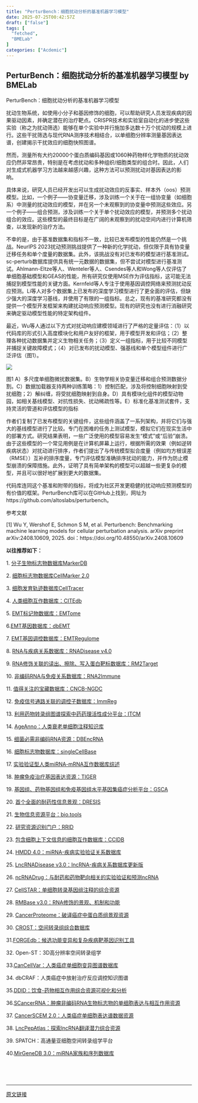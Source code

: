 ```yaml
---
title: "PerturBench：细胞扰动分析的基准机器学习模型"
date: 2025-07-25T00:42:57Z
draft: ["false"]
tags: [
  "fetched",
  "BMELab"
]
categories: ["Acdemic"]
---
```

PerturBench：细胞扰动分析的基准机器学习模型 by BMELab
------
<div><p><span><span leaf="">PerturBench：细胞扰动分析的基准机器学习模型 </span></span></p><p><span><span leaf="">扰动生物系统，如使用小分子和基因修饰的细胞，可以帮助研究人员发现疾病的因果驱动因素，并确定潜在的治疗靶点。CRISPR技术和实验室自动化的进步使这些实验（称之为扰动筛选）能够在单个实验中并行施加多达数十万个扰动的规模上进行。这些干扰筛选与现代RNA测序技术相结合，以单细胞分辨率测量基因表达谱，创建揭示干扰效应的细胞快照图谱。 </span></span></p><p><span><span leaf="">然而，测量所有大约20000个蛋白质编码基因或1060种药物样化学物质的扰动效应仍然非常昂贵，特别是在考虑扰动和多种组织/细胞类型的组合时。因此，人们对生成式机器学习方法越来越感兴趣，这种方法可以预测扰动对基因表达的影响。 </span></span></p><p><span><span leaf="">具体来说，研究人员已经开发出可以生成扰动效应的反事实、样本外（oos）预测模型。比如，一个例子——协变量迁移，涉及训练一个关于在一组协变量（如细胞系）中测量的扰动效应的模型，并在另一个未观察到的协变量中预测这些效应。另一个例子——组合预测，涉及训练一个关于单个扰动效应的模型，并预测多个扰动组合的效应。这些模型的最终目标是在广阔的未观察到的扰动空间内进行计算机筛查，以发现新的治疗方法。 </span></span></p><p><span><span leaf="">不幸的是，由于基准数据集和指标不一致，比较已发布模型的性能仍然是一个挑战。NeurIPS 2023扰动预测挑战提供了一种新的化学扰动，但仅限于具有协变量迁移任务和单个度量的数据集。此外，该挑战没有对已发布的模型进行基准测试。sc-perturb数据库提供具有统一元数据的数据集，但不尝试对模型进行基准测试。Ahlmann-Eltze等人、Wenteler等人、Csendes等人和Wong等人仅评估了单细胞基础模型和GEAS的性能，所有研究仅使用MSE作为评估指标，这可能无法捕捉到模型性能的关键方面。Kernfeld等人专注于使用基因调控网络来预测扰动反应预测。Li等人对多个数据集上已发布的深度学习模型进行了更全面的评估，但缺少强大的深度学习基线，并使用了有限的一组指标。总之，现有的基准研究都没有提供一个模型开发框架来构建扰动响应预测模型。现有的研究也没有进行消融研究来确定驱动模型性能的特定架构组件。 </span></span></p><p><span><span leaf="">最近，Wu等人通过以下方式对扰动响应建模领域进行了严格的定量评估：（1）以代码库的形式引入高度模块化和用户友好的框架，用于模型开发和评估；（2）整理各种扰动数据集并定义生物相关任务；（3）定义一组指标，用于比较不同模型并捕捉关键故障模式；（4）对已发布的扰动模型、强基线和单个模型组件进行广泛评估（图1）。 </span></span></p><p><span><span leaf=""><img data-ratio="0.475" data-w="1080" data-src="https://mmbiz.qpic.cn/sz_mmbiz_png/NLNZruneSupj5lXLZia0W1fOGX6TfotqoQt6YYOx4nAGJzG8L0W5fOYNO896FibeAJ67lGFNXIptibfEWA6Fuibkmw/640?wx_fmt=png" src="https://mmbiz.qpic.cn/sz_mmbiz_png/NLNZruneSupj5lXLZia0W1fOGX6TfotqoQt6YYOx4nAGJzG8L0W5fOYNO896FibeAJ67lGFNXIptibfEWA6Fuibkmw/640?wx_fmt=png"></span></span></p><p><span><span leaf="">图1 A）多尺度单细胞微扰数据集。B）生物学相关协变量迁移和组合预测数据分割。C）数据加载器支持两种训练策略：1）控制匹配，涉及将控制细胞映射到受扰细胞；2）解纠缠，将受扰细胞映射到自身。D）具有模块化组件的模型动物园，如相关基线模型、对抗性损失、扰动稀疏性等。E）标准化基准测试套件，支持灵活的管道和评估模型的指标 </span></span></p><p><span><span leaf="">作者们复制了已发布模型的关键组件，这些组件涵盖了一系列架构，并将它们与强大的基线模型进行了比较。专门在困难的任务上测试模型，模拟它们在现实生活中的部署方式。研究结果表明，一些广泛使用的模型容易发生“模式”或“后验”崩溃。由于这些模型的一个常见用例是在计算机屏幕上运行，根据所需的效果（例如逆转疾病状态）对扰动进行排序，作者们提出了与传统模型拟合度量（例如均方根误差（RMSE））互补的排序度量，专门评估模型准确排序扰动的能力，并作为防止模型崩溃的保障措施。此外，证明了具有简单架构的模型可以超越一些更复杂的模型，并且可以很好地扩展到更大的数据集。 </span></span></p><p><span><span leaf="">代码库连同这个基准和附带的指标，将成为社区开发更稳健的扰动响应预测模型的有价值的框架。PerturBench库可以在GitHub上找到，网址为https://github.com/altoslabs/perturbench。 </span></span></p><p><span><span leaf="">参考文献</span></span><span></span></p><p><span><span leaf="">[1] </span></span><span><span><span leaf="">Wu</span></span></span><span></span><span><span leaf=""> Y, Wershof E, Schmon S M, et al. Perturbench: Benchmarking machine learning models for cellular perturbation analysis. arXiv preprint arXiv:2408.10609, 2025. doi：https://doi.org/10.48550/arXiv.2408.10609 </span></span></p><p><strong><span leaf="">以往推荐如下：</span></strong><span></span></p><p><span><span leaf="">1. </span></span><span><span leaf=""><a target="_blank" href="http://mp.weixin.qq.com/s?__biz=MzkyNDI1MzE0NA==&amp;mid=2247485704&amp;idx=1&amp;sn=e475a831013c6b9bf45cac687b522377&amp;chksm=c1d9e7bff6ae6ea9e4b8af7c1822670e08fa7f89faaf9dbcedab3b6b6da454bd49bf3456e4f2&amp;scene=21#wechat_redirect" textvalue="" linktype="text" data-linktype="2">分子生物标志物数据库MarkerDB</a></span></span><span></span></p><p><span><span leaf="">2. </span></span><span><span leaf=""><a target="_blank" href="http://mp.weixin.qq.com/s?__biz=MzkyNDI1MzE0NA==&amp;mid=2247485714&amp;idx=1&amp;sn=e789d019a4c4a418a5b473962451bab8&amp;chksm=c1d9e7a5f6ae6eb3c2512a82e7ef214cdb60b991f85f8b642f0d0c9ddc7feb8085249d92864f&amp;scene=21#wechat_redirect" textvalue="" linktype="text" data-linktype="2">细胞标志物数据库CellMarker 2.0</a></span></span><span></span></p><p><span><span leaf="">3. </span></span><span><span leaf=""><a target="_blank" href="http://mp.weixin.qq.com/s?__biz=MzkyNDI1MzE0NA==&amp;mid=2247485722&amp;idx=1&amp;sn=f9fdcd0f7f6a151b8f68e87d50bcac39&amp;chksm=c1d9e7adf6ae6ebb7d21f6b212a716e7b5c6518801d0904d08f8ce2a70cf356fc7d2b55e2112&amp;scene=21#wechat_redirect" textvalue="" linktype="text" data-linktype="2">细胞发育轨迹数据库CellTracer</a></span></span><span></span></p><p><span><span leaf="">4. </span></span><span><span leaf=""><a target="_blank" href="http://mp.weixin.qq.com/s?__biz=MzkyNDI1MzE0NA==&amp;mid=2247485752&amp;idx=1&amp;sn=96284bf5730e52d7b1dcf6261bb5e7b8&amp;chksm=c1d9e78ff6ae6e997be34a00158623611c9087080a8493fab3847d88183773f330cf16c978c0&amp;scene=21#wechat_redirect" textvalue="" linktype="text" data-linktype="2">人类细胞互作数据库：CITEdb</a></span></span><span></span></p><p><span><span leaf="">5. </span></span><span></span><span><span leaf=""><a target="_blank" href="http://mp.weixin.qq.com/s?__biz=MzkyNDI1MzE0NA==&amp;mid=2247485772&amp;idx=1&amp;sn=8b331cd3ce7685845ed8609bb806fa23&amp;chksm=c1d9e7fbf6ae6eedd620916e87e5944274d3578b23e84676d146443c6e608f7ded4376ed8a57&amp;scene=21#wechat_redirect" textvalue="" linktype="text" data-linktype="2">EMT标记物数据库：EMTome</a></span></span><span></span></p><p><span><span leaf="">6.</span></span><span></span><span><span leaf=""><a target="_blank" href="http://mp.weixin.qq.com/s?__biz=MzkyNDI1MzE0NA==&amp;mid=2247485782&amp;idx=1&amp;sn=e302e07446091987f04fc3e46e1e5d04&amp;chksm=c1d9e7e1f6ae6ef7df89041d4e2f3c2f0eb2aa8b8859983bd30ea0736258b9ae7877fbcd56a5&amp;scene=21#wechat_redirect" textvalue="" linktype="text" data-linktype="2">EMT基因数据库：dbEMT</a></span></span><span></span></p><p><span><span leaf="">7. </span></span><span></span><span><span leaf=""><a target="_blank" href="http://mp.weixin.qq.com/s?__biz=MzkyNDI1MzE0NA==&amp;mid=2247485795&amp;idx=1&amp;sn=357cf9942a6579da4fa61f5fb53b8f08&amp;chksm=c1d9e7d4f6ae6ec292013f444780595a312e1515c5182debe90b967f0bc3274dd222f0b614f6&amp;scene=21#wechat_redirect" textvalue="" linktype="text" data-linktype="2">EMT基因调控数据库：EMTRegulome</a></span></span><span></span></p><p><span><span leaf="">8. </span></span><span><span leaf=""><a target="_blank" href="http://mp.weixin.qq.com/s?__biz=MzkyNDI1MzE0NA==&amp;mid=2247485808&amp;idx=1&amp;sn=677e722e34f7edb17e859882a95b94ae&amp;chksm=c1d9e7c7f6ae6ed198229d1ba99b8e792a6dd101c41233f1cfdafc23deb2142bc677f7e4de3f&amp;scene=21#wechat_redirect" textvalue="" linktype="text" data-linktype="2">RNA与疾病关系数据库：RNADisease v4.0</a></span></span><span></span></p><p><span><span leaf="">9. </span></span><span><span leaf=""><a target="_blank" href="http://mp.weixin.qq.com/s?__biz=MzkyNDI1MzE0NA==&amp;mid=2247485873&amp;idx=1&amp;sn=d71f3b06996ae55fc3658cd3e8aa0877&amp;chksm=c1d9e706f6ae6e10ad86c359399bd9e314568d6d96fe2cdc864abc7098805290a10642ece398&amp;scene=21#wechat_redirect" textvalue="" linktype="text" data-linktype="2">RNA修饰关联的读出、擦除、写入蛋白靶标数据库：RM2Target</a></span></span></p><p><span><span leaf="">10. </span></span><span><span leaf=""><a target="_blank" href="http://mp.weixin.qq.com/s?__biz=MzkyNDI1MzE0NA==&amp;mid=2247485957&amp;idx=1&amp;sn=368461cf606803c91efa7cd1fdd8b38c&amp;chksm=c1d9e4b2f6ae6da45ce30adbfe2da8a28f3ccf6627a8bea3ed53ea696c5cbace7ff28aafad4b&amp;scene=21#wechat_redirect" textvalue="" linktype="text" data-linktype="2">非编码RNA与免疫关系数据库：RNA2Immune</a></span></span><span></span></p><p><span><span leaf="">11. </span></span><span><span leaf=""><a target="_blank" href="http://mp.weixin.qq.com/s?__biz=MzkyNDI1MzE0NA==&amp;mid=2247485987&amp;idx=1&amp;sn=4cca996c10ae234f4db7f6a91c26c12f&amp;chksm=c1d9e494f6ae6d82b848208a2e85118a299b88ae527d2f466f0e2dbd0c881f74270186b4371d&amp;scene=21#wechat_redirect" textvalue="" linktype="text" data-linktype="2">值得关注的宝藏数据库：CNCB-NGDC</a></span></span><span></span></p><p><span><span leaf="">12. </span></span><span><span leaf=""><a target="_blank" href="http://mp.weixin.qq.com/s?__biz=MzkyNDI1MzE0NA==&amp;mid=2247485990&amp;idx=1&amp;sn=17109580b16e0c4f3edd5261977d4649&amp;chksm=c1d9e491f6ae6d87d7c1cf6c0cbe9b7fb79e8e13ef75a72cf83b5f9fcc0cc795aa0df0ded503&amp;scene=21#wechat_redirect" textvalue="" linktype="text" data-linktype="2">免疫信号通路关联的调控子数据库：ImmReg</a></span></span><span></span></p><p><span><span leaf="">13. </span></span><span><span leaf=""><a target="_blank" href="http://mp.weixin.qq.com/s?__biz=MzkyNDI1MzE0NA==&amp;mid=2247486008&amp;idx=1&amp;sn=08ae13f8dd4e9d82892819475530f6b7&amp;chksm=c1d9e48ff6ae6d997623bbc7fcee2fc549d805ed61cf52a290ed7221a92f99d6cf79bfef3042&amp;scene=21#wechat_redirect" textvalue="" linktype="text" data-linktype="2">利用药物转录组图谱探索中药药理活性成分平台：ITCM</a></span></span><span></span></p><p><span><span leaf="">14. </span></span><span><span leaf=""><a target="_blank" href="http://mp.weixin.qq.com/s?__biz=MzkyNDI1MzE0NA==&amp;mid=2247486032&amp;idx=1&amp;sn=cf30a76bfb89f14871a0a4ef1dc9aa77&amp;chksm=c1d9e4e7f6ae6df19f474dc3f2df500d8b8181c2969121bb38533abca3675542f3681c55a67b&amp;scene=21#wechat_redirect" textvalue="" linktype="text" data-linktype="2">AgeAnno：人类衰老单细胞注释知识库</a></span></span><span></span></p><p><span><span leaf="">15. </span></span><span><span leaf=""><a target="_blank" href="http://mp.weixin.qq.com/s?__biz=MzkyNDI1MzE0NA==&amp;mid=2247486115&amp;idx=1&amp;sn=226755f49641118650010f29cd41ff93&amp;chksm=c1d9e414f6ae6d0299e7023ea65638f745547d6c884de55a880454d61c5db396b43ba8059dc7&amp;scene=21#wechat_redirect" textvalue="" linktype="text" data-linktype="2">细菌必需非编码RNA资源：DBEncRNA</a></span></span><span></span></p><p><span><span leaf="">16. </span></span><span><span leaf=""><a target="_blank" href="http://mp.weixin.qq.com/s?__biz=MzkyNDI1MzE0NA==&amp;mid=2247486149&amp;idx=1&amp;sn=28074d59b30008a839612e08a63c7dc8&amp;chksm=c1d9e472f6ae6d64b9d0c1960e3f4bf3a05326292ef90f4772f9e91cae4b5fe09be7bb07a1d7&amp;scene=21#wechat_redirect" textvalue="" linktype="text" data-linktype="2">细胞标志物数据库：singleCellBase</a></span></span><span></span></p><p><span><span leaf="">17. </span></span><span></span><span><span leaf=""><a target="_blank" href="http://mp.weixin.qq.com/s?__biz=MzkyNDI1MzE0NA==&amp;mid=2247486267&amp;idx=1&amp;sn=4ededdae23b1622a8ed3cd682e415803&amp;chksm=c1d9e58cf6ae6c9a65694f92d53bf22e26cb61dda4b586b456a6e3c7f4b8036125e95432a874&amp;scene=21#wechat_redirect" textvalue="" linktype="text" data-linktype="2">实验验证型人类miRNA-mRNA互作数据库综述</a></span></span><span></span></p><p><span><span leaf="">18. </span></span><span><span leaf=""><a target="_blank" href="http://mp.weixin.qq.com/s?__biz=MzkyNDI1MzE0NA==&amp;mid=2247486469&amp;idx=1&amp;sn=a45a5d4eec895ab37268ce0a0dba346c&amp;chksm=c1d9e2b2f6ae6ba4c1d85dc22b228017e497a538ba5df454960f20f1701a3fffc2fa9f1e93c6&amp;scene=21#wechat_redirect" textvalue="" linktype="text" data-linktype="2">肿瘤免疫治疗基因表达资源：TIGER</a></span></span><span></span></p><p><span><span leaf="">19. </span></span><span><span leaf=""><a target="_blank" href="http://mp.weixin.qq.com/s?__biz=MzkyNDI1MzE0NA==&amp;mid=2247486558&amp;idx=1&amp;sn=e3210c8f191b870d9455cf665c35bea6&amp;chksm=c1d9e2e9f6ae6bff23067b62ca082cd5dbd4818de31a03ac7ec68f9e3b06892f7b83d21f117e&amp;scene=21#wechat_redirect" textvalue="" linktype="text" data-linktype="2">基因组、药物基因组和免疫基因组水平基因集癌症分析平台：GSCA</a></span></span><span></span></p><p><span><span leaf="">20. </span></span><span><span leaf=""><a target="_blank" href="http://mp.weixin.qq.com/s?__biz=MzkyNDI1MzE0NA==&amp;mid=2247486575&amp;idx=1&amp;sn=f08ba13d9e3186c93d20f7e5e71b537a&amp;chksm=c1d9e2d8f6ae6bcef708d32773b4fe0dce4869b84be66c1252ee94ab4035edf61ca966215887&amp;scene=21#wechat_redirect" textvalue="" linktype="text" data-linktype="2">首个全面的耐药性信息景观：DRESIS</a></span></span><span></span><page></page></p><p><span><span leaf="">21. </span></span><span><span leaf=""><a target="_blank" href="http://mp.weixin.qq.com/s?__biz=MzkyNDI1MzE0NA==&amp;mid=2247486573&amp;idx=1&amp;sn=dd36701cee45d1741e0e411f4c45e16e&amp;chksm=c1d9e2daf6ae6bcc7f6c91a11ce0adc64a65b86306c1da3e41a690dc8c9ca00ee7967ce0de63&amp;scene=21#wechat_redirect" textvalue="" linktype="text" data-linktype="2">生物信息资源平台：bio.tools</a></span></span><span></span></p><p><span><span leaf="">22. </span></span><span><span leaf=""><a target="_blank" href="http://mp.weixin.qq.com/s?__biz=MzkyNDI1MzE0NA==&amp;mid=2247486574&amp;idx=1&amp;sn=34f267789b1923c8e95b7c8b8975b39f&amp;chksm=c1d9e2d9f6ae6bcf979d81476b848758cb03a4d8dc9a2c1cceb30d8ce712781525877fc68420&amp;scene=21#wechat_redirect" textvalue="" linktype="text" data-linktype="2">研究资源识别门户：RRID</a></span></span><span></span></p><p><span><span leaf="">23. </span></span><span><span leaf=""><a target="_blank" href="http://mp.weixin.qq.com/s?__biz=MzkyNDI1MzE0NA==&amp;mid=2247486806&amp;idx=1&amp;sn=33c721205eec16c971db154824d05189&amp;chksm=c1d9e3e1f6ae6af7bacb04e33f180d8bf2dce1e1b9906ebdc042ab3457b51faeaa6d7170e18e&amp;scene=21#wechat_redirect" textvalue="" linktype="text" data-linktype="2">包含细胞上下文信息的细胞互作数据库：CCIDB</a></span></span><span></span></p><p><span><span leaf="">24. </span></span><span><span leaf=""><a target="_blank" href="http://mp.weixin.qq.com/s?__biz=MzkyNDI1MzE0NA==&amp;mid=2247486887&amp;idx=1&amp;sn=c1e0bfa815d72251496f853b05ecc711&amp;chksm=c1d9e310f6ae6a06949003c26a86b6d91581600a8a104d2e847142772eb1d7200a4a66915c7f&amp;scene=21#wechat_redirect" textvalue="" linktype="text" data-linktype="2">HMDD 4.0：miRNA-疾病实验验证关系数据库</a></span></span><span></span></p><p><span><span leaf="">25. </span></span><span><span leaf=""><a target="_blank" href="http://mp.weixin.qq.com/s?__biz=MzkyNDI1MzE0NA==&amp;mid=2247487061&amp;idx=1&amp;sn=c72c4fca0ba6d0c56075952bc086f5c2&amp;chksm=c1d9e0e2f6ae69f46e1b2de5561c1c7e007b2643e4a3fc11553ac9396377db9073bbb7ed4dc8&amp;scene=21#wechat_redirect" textvalue="" linktype="text" data-linktype="2">LncRNADisease v3.0：lncRNA-疾病关系数据库更新版</a></span></span></p><p><span><span leaf="">26. </span></span><span><span leaf=""><a target="_blank" href="http://mp.weixin.qq.com/s?__biz=MzkyNDI1MzE0NA==&amp;mid=2247487205&amp;idx=1&amp;sn=9301b5d393a83242e10b8ca86d61260d&amp;chksm=c1d9e052f6ae6944693d6e2971b912cffa4c0e2fb975e52535b8a4f15632e6de6acd911c0c8b&amp;scene=21#wechat_redirect" textvalue="" linktype="text" data-linktype="2">ncRNADrug：与耐药和药物靶向相关的实验验证和预测ncRNA</a></span></span></p><p><span><span leaf="">27. </span></span><span><span leaf=""><a target="_blank" href="http://mp.weixin.qq.com/s?__biz=MzkyNDI1MzE0NA==&amp;mid=2247487285&amp;idx=1&amp;sn=a3779caf166d29ebf52318852a58b8bd&amp;chksm=c1d9e182f6ae6894ec4ba8c1a24f3e1846006a47c01ec6b9fe31f89d5f9d1a752eb54e2cb649&amp;scene=21#wechat_redirect" textvalue="" linktype="text" data-linktype="2">CellSTAR：单细胞转录基因组注释的综合资源</a></span></span></p><p><span><span leaf="">28. </span></span><span><span leaf=""><a target="_blank" href="http://mp.weixin.qq.com/s?__biz=MzkyNDI1MzE0NA==&amp;mid=2247487204&amp;idx=1&amp;sn=c2f560eafd399d95bc3ec1be8c899a08&amp;chksm=c1d9e053f6ae694570e489ba2d61a8b6343bb9f4fe3221deb4b2c07f6bc26e724b3e2be4cb81&amp;scene=21#wechat_redirect" textvalue="" linktype="text" data-linktype="2">RMBase v3.0：RNA修饰的景观、机制和功能</a></span></span></p><p><span><span leaf="">29. </span></span><span><span leaf=""><a target="_blank" href="http://mp.weixin.qq.com/s?__biz=MzkyNDI1MzE0NA==&amp;mid=2247487139&amp;idx=1&amp;sn=9ea1f94c3490ff67431155326563cc5f&amp;chksm=c1d9e014f6ae690206881999f8ed163bc8b5ed8c07daf08d7a2e1935e7b1985a62585a7fdf5b&amp;scene=21#wechat_redirect" textvalue="" linktype="text" data-linktype="2">CancerProteome：破译癌症中蛋白质组景观资源</a></span></span></p><p><span><span leaf="">30. </span></span><span><span leaf=""><a target="_blank" href="http://mp.weixin.qq.com/s?__biz=MzkyNDI1MzE0NA==&amp;mid=2247487163&amp;idx=1&amp;sn=fa659c161c077066fdc3bf9489ae5e85&amp;chksm=c1d9e00cf6ae691a4679483a20a15cc4984911bee135706e72444b7babf64d25cc28ab7c77db&amp;scene=21#wechat_redirect" textvalue="" linktype="text" data-linktype="2">CROST：空间转录组综合数据库</a></span></span></p><p><span><span leaf="">31.</span></span><span></span><span><span leaf=""><a target="_blank" href="http://mp.weixin.qq.com/s?__biz=MzkyNDI1MzE0NA==&amp;mid=2247488358&amp;idx=1&amp;sn=3cd476d1ab7a61d8353ac35aa2c8e22f&amp;chksm=c1d9fdd1f6ae74c76011245db7617a761e9b09b3cdded3bdc77358775a9f256a397bd88af272&amp;scene=21#wechat_redirect" textvalue="" linktype="text" data-linktype="2">FORGEdb：候选功能变异和复杂疾病靶基因识别工具</a></span></span><span></span></p><p><span><span leaf="">32.</span></span><span><span leaf=""> Open-ST：3D高分辨率空间转录组学</span></span></p><p><span><span leaf="">33.</span></span><span></span><span></span><span><span leaf=""><a target="_blank" href="http://mp.weixin.qq.com/s?__biz=MzkyNDI1MzE0NA==&amp;mid=2247488280&amp;idx=1&amp;sn=6a10aa635927649f92a3f0f6791a8df0&amp;chksm=c1d9fdaff6ae74b972992bc3974908dc9786e59483493338c6b430ef4c7e4eb5977cb14dbf89&amp;scene=21#wechat_redirect" textvalue="" linktype="text" data-linktype="2">CanCellVar：人类癌症单细胞变异图谱数据库</a></span></span></p><p><span><span leaf="">34.</span></span><span><span leaf=""> dbCRAF：人类癌症中放射治疗反应调控知识图谱</span></span></p><p><span><span leaf="">35.</span></span><span></span><span><span leaf=""><a target="_blank" href="http://mp.weixin.qq.com/s?__biz=MzkyNDI1MzE0NA==&amp;mid=2247488125&amp;idx=1&amp;sn=db90c8e2f7a3cb59c9486aa77a8eafc6&amp;chksm=c1d9fccaf6ae75dc19afe5247550e5c23a64fd35249616ced62c221747c0e9c27fff8e6d7601&amp;scene=21#wechat_redirect" textvalue="" linktype="text" data-linktype="2">DDID：饮食-药物相互作用综合资源可视化和分析</a></span></span></p><p><span><span leaf="">36.</span></span><span></span><span><span leaf=""><a target="_blank" href="http://mp.weixin.qq.com/s?__biz=MzkyNDI1MzE0NA==&amp;mid=2247488040&amp;idx=1&amp;sn=823be3da80a175c9ebb2cfa2a7842f68&amp;chksm=c1d9fc9ff6ae758983d77715df4f3ae3e0b1cd7fb20c997bf404f7a22b66b3f1f48513efad02&amp;scene=21#wechat_redirect" textvalue="" linktype="text" data-linktype="2">SCancerRNA：肿瘤非编码RNA生物标志物的单细胞表达与相互作用资源</a></span></span><span></span></p><p><span><span leaf="">37. </span></span><span><span leaf=""><a target="_blank" href="https://mp.weixin.qq.com/s?__biz=MzkyNDI1MzE0NA==&amp;mid=2247489177&amp;idx=1&amp;sn=1dabe6a922ff048deaad375335c6f29d&amp;scene=21#wechat_redirect" textvalue="" linktype="text" data-linktype="2">CancerSCEM 2.0</a></span></span><span><span leaf=""><a target="_blank" href="https://mp.weixin.qq.com/s?__biz=MzkyNDI1MzE0NA==&amp;mid=2247489177&amp;idx=1&amp;sn=1dabe6a922ff048deaad375335c6f29d&amp;scene=21#wechat_redirect" textvalue="" linktype="text" data-linktype="2">：人类癌症单细胞表达谱数据资源</a></span></span><span></span></p><p><span><span leaf="">38. </span></span><span><span leaf=""><a target="_blank" href="https://mp.weixin.qq.com/s?__biz=MzkyNDI1MzE0NA==&amp;mid=2247489119&amp;idx=1&amp;sn=71db45cd66dbc724c298f3cd645fb20d&amp;scene=21#wechat_redirect" textvalue="" linktype="text" data-linktype="2">LncPepAtlas：探索lncRNA翻译潜力综合资源</a></span></span></p><p><span><span leaf="">39. SPATCH：高通量亚细胞空间转录组学平台</span></span></p><p><span><span leaf="">40.</span></span><span></span><span><span leaf=""><a target="_blank" href="https://mp.weixin.qq.com/s?__biz=MzkyNDI1MzE0NA==&amp;mid=2247489047&amp;idx=1&amp;sn=e49041fada95388e8ae3398d967babd1&amp;scene=21#wechat_redirect" textvalue="" linktype="text" data-linktype="2">MirGeneDB 3.0：miRNA家族和序列数据库</a></span></span><page></page></p><section nodeleaf=""><mp-common-profile data-pluginname="mpprofile" data-nickname="BMELab" data-alias="APENGLKP" data-from="0" data-headimg="http://mmbiz.qpic.cn/mmbiz_png/NLNZruneSupbjZyxT5z7lBDaiakwnLTaYfEMyt9rG8DFbN4HiasYUMewiaYMpYGsTq86qT71oOiaOhbvLfosrynIBw/0?wx_fmt=png" data-signature="科普生物医学工程、生物信息学和计算生物学领域的基础知识、前沿技术、教育教学以及工程伦理。" data-id="MzkyNDI1MzE0NA==" data-service_type="1" data-verify_status="0"></mp-common-profile></section><p><span><span leaf=""><br></span></span></p><p><span><p><span leaf=""> </span></p></span><page></page></p><p><mp-style-type data-value="3"></mp-style-type></p></div>  
<hr>
<a href="https://mp.weixin.qq.com/s/o_SGVJ5-7N6kPUxkPML7GQ",target="_blank" rel="noopener noreferrer">原文链接</a>
